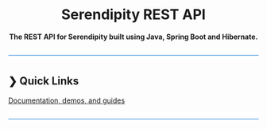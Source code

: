 <h1 align="center">Serendipity REST API</h1>

<p align="center">
  <b>The REST API for Serendipity built using Java, Spring Boot and Hibernate.</b></br>
</p>

![divider](./divider.png)

## ❯ Quick Links

[Documentation, demos, and guides](docs/README.md)

![divider](./divider.png)
